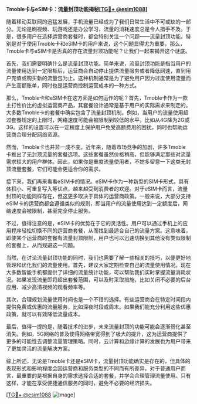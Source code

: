 **Tmoble卡与eSIM卡：流量封顶功能揭秘[[TG💪+ @esim1088](https://t.me/s/esim1088)]**

随着移动互联网的迅猛发展，手机流量已经成为了我们日常生活中不可或缺的一部分。无论是刷视频、玩游戏还是办公学习，流量的消耗速度总是令人措手不及。于是，很多用户在选择运营商套餐时，都会特别关注一个问题——流量封顶功能。特别是对于使用Tmoble卡和eSIM卡的用户来说，这个问题显得尤为重要。那么，Tmoble卡与eSIM卡是否真的存在流量封顶功能呢？让我们一起来揭开这个谜底。

首先，我们需要明确什么是流量封顶功能。简单来说，流量封顶功能是指当用户的流量使用达到一定限额后，运营商会自动停止提供流量服务或者降低网速，直到用户充值或购买新的流量包为止。这种机制通常是为了避免用户因为过度使用流量而产生高额账单，同时也是运营商控制运营成本的一种方式。

那么，Tmoble卡和eSIM卡在这方面是如何运作的呢？首先，Tmoble卡作为一款主打性价比的虚拟运营商产品，其套餐设计通常是基于用户的实际需求来制定的。大多数Tmoble卡的套餐中确实包含了流量封顶机制。例如，当用户的流量使用超过套餐规定的上限时，网络速度可能会被限制到较低的水平，比如从4G降为2G或3G。这样的设置可以在一定程度上保护用户免受高额费用的困扰，同时也帮助运营商合理分配网络资源。

然而，Tmoble卡也并非一成不变。近年来，随着市场竞争的加剧，许多Tmoble卡推出了无封顶流量的套餐选项。这些套餐虽然价格稍高，但能够满足那些对流量需求较大的用户群体。因此，如果你是重度流量使用者，不妨多留意一下这类无封顶流量套餐，它们可能会更适合你的需求。

接下来，我们再来看看eSIM卡的情况。eSIM卡作为一种新型的SIM卡形式，具有体积小、可重复写入等优点，越来越受到消费者的欢迎。对于eSIM卡而言，流量封顶的功能同样存在，但这更多取决于具体的运营商政策。一般来说，大部分支持eSIM卡的运营商都会遵循类似的规则，即当用户的流量使用达到一定额度后，网络速度会被限制，甚至完全停止服务。

不过，值得注意的是，eSIM卡的优势在于它的灵活性。用户可以通过手机上的应用程序轻松切换不同的运营商套餐，从而找到最适合自己的流量方案。这意味着，即使某个运营商的套餐有流量封顶限制，用户也可以迅速切换到其他没有类似限制的套餐上，从而规避这一问题。

当然，在讨论流量封顶功能的同时，我们也需要了解一些相关的技巧，以便更好地管理和优化我们的流量使用。首先，建议大家定期检查自己的流量使用情况。现在大多数智能手机都提供了详细的流量统计功能，可以帮助我们实时掌握流量消耗状况。如果发现流量即将超出套餐范围，可以及时采取措施，比如关闭不必要的后台应用、减少高清视频的观看频率等。

其次，合理规划流量使用时间也是一个不错的选择。有些运营商会在特定时间段内提供免费或优惠的流量服务，比如深夜时段或周末。如果我们能充分利用这些优惠政策，就可以有效降低流量成本。

最后，值得一提的是，随着技术的进步，未来流量封顶的功能可能会逐渐弱化甚至消失。例如，5G网络的普及使得网络带宽得到了极大的提升，这为运营商提供了更多的可能性去调整流量管理策略。同时，云计算和边缘计算的发展也为用户带来了更加灵活的流量解决方案。

综上所述，无论是Tmoble卡还是eSIM卡，流量封顶功能确实是存在的，但具体的表现形式和影响程度会因运营商和服务类型的不同而有所差异。对于普通用户而言，最重要的是根据自身的需求选择合适的套餐，并学会合理管理流量使用。只有这样，才能在享受便捷通信服务的同时，避免不必要的经济损失。

[[TG💪+ @esim1088](https://t.me/s/esim1088) ![Image](https://i.postimg.cc/4NQfJmqS/Snipaste-2025-05-13-00-14-12.png)]